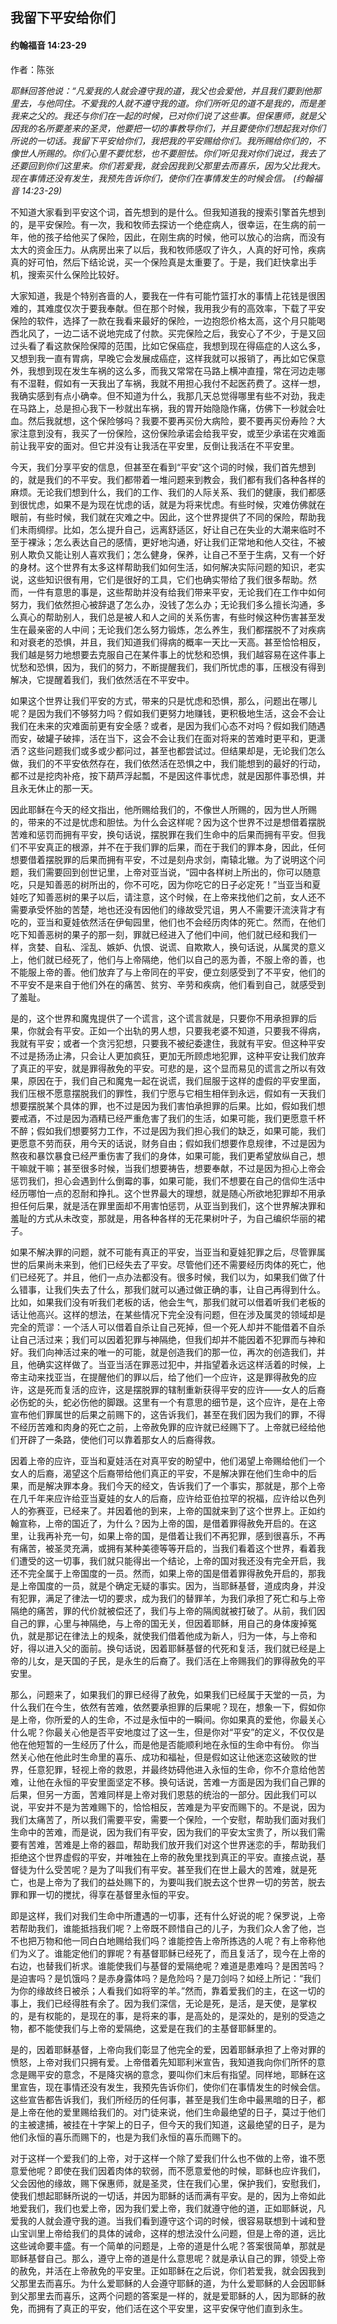 ﻿## 我留下平安给你们

#### 约翰福音 14:23-29

作者：陈张

*耶稣回答他说：“凡爱我的人就会遵守我的道，我父也会爱他，并且我们要到他那里去，与他同住。不爱我的人就不遵守我的道。你们所听见的道不是我的，而是差我来之父的。我还与你们在一起的时候，已对你们说了这些事。但保惠师，就是父因我的名所要差来的圣灵，他要把一切的事教导你们，并且要使你们想起我对你们所说的一切话。我留下平安给你们，我把我的平安赐给你们。我所赐给你们的，不像世人所赐的。你们心里不要忧愁，也不要胆怯。你们听见我对你们说过，我去了还要回到你们这里来。你们若爱我，就会因我到父那里去而喜乐，因为父比我大。现在事情还没有发生，我预先告诉你们，使你们在事情发生的时候会信。 (约翰福音 14:23-29)*

不知道大家看到平安这个词，首先想到的是什么。但我知道我的搜索引擎首先想到的，是平安保险。有一次，我和牧师去探访一个绝症病人，很幸运，在生病的前一年，他的孩子给他买了保险，因此，在刚生病的时候，他可以放心的治病，而没有太大的资金压力。从病房出来了以后，我和牧师感叹了许久，人真的好可怜，疾病真的好可怕，然后下结论说，买一个保险真是太重要了。于是，我们赶快拿出手机，搜索买什么保险比较好。

大家知道，我是个特别吝啬的人，要我在一件有可能竹篮打水的事情上花钱是很困难的，其难度仅次于要我奉献。但在那个时候，我用我少有的高效率，下载了平安保险的软件，选择了一款在我看来最好的保险，一边抱怨价格太高，这个月只能喝西北风了，一边二话不说地完成了付款。买完保险之后，我安心了不少，于是又回过头看了看这款保险保障的范围，比如它保癌症，我想到现在得癌症的人这么多，又想到我一直有胃病，早晚它会发展成癌症，这样我就可以报销了，再比如它保意外，我想到现在发生车祸的这么多，而我又常常在马路上横冲直撞，常在河边走哪有不湿鞋，假如有一天我出了车祸，我就不用担心我付不起医药费了。这样一想，我确实感到有点小确幸。但不知道为什么，我那几天总觉得哪里有些不对劲，我走在马路上，总是担心我下一秒就出车祸，我的胃开始隐隐作痛，仿佛下一秒就会吐血。然后我就想，这个保险够吗？我要不要再买份大病险，要不要再买份寿险？大家注意到没有，我买了一份保险，这份保险承诺会给我平安，或至少承诺在灾难面前让我平安的面对。但它并没有让我活在平安里，反倒让我活在不平安里。

今天，我们分享平安的信息，但甚至在看到“平安”这个词的时候，我们首先想到的，就是我们的不平安。我们都带着一堆问题来到教会，我们都有我们各种各样的麻烦。无论我们想到什么，我们的工作、我们的人际关系、我们的健康，我们都感到很忧虑，如果不是为现在忧虑的话，就是为将来忧虑。有些时候，灾难仿佛就在眼前，有些时候，我们就在灾难之中。因此，这个世界提供了不同的保险，帮助我们未雨绸缪。比如，怎么提升自己，远离舒适区，好让自己在失业的大潮来临时不至于裸泳；怎么表达自己的感情，更好地沟通，好让我们正常地和他人交往，不被别人欺负又能让别人喜欢我们；怎么健身，保养，让自己不至于生病，又有一个好的身材。这个世界有太多这样帮助我们如何生活，如何解决实际问题的知识，老实说，这些知识很有用，它们是很好的工具，它们也确实带给了我们很多帮助。然而，一件有意思的事是，这些帮助并没有给我们带来平安，无论我们在工作中如何努力，我们依然担心被辞退了怎么办，没钱了怎么办；无论我们多么擅长沟通，多么真心的帮助别人，我们总是被人和人之间的关系伤害，有些时候这种伤害甚至发生在最亲密的人中间；无论我们怎么努力锻炼，怎么养生，我们都摆脱不了对疾病和对衰老的恐惧，并且，我们知道我们得病的概率一天比一天高。甚至恰恰相反，我们越是努力地想要去克服自己在某件事上的忧愁和恐惧，我们越容易在这件事上忧愁和恐惧，因为，我们的努力，不断提醒我们，我们所忧虑的事，压根没有得到解决，它提醒着我们，我们依然活在不平安中。

如果这个世界让我们平安的方式，带来的只是忧虑和恐惧，那么，问题出在哪儿呢？是因为我们不够努力吗？假如我们更努力地赚钱，更积极地生活，这会不会让我们在未来的灾难面前更有安全感？或者，是因为我们心态不对吗？假如我们随遇而安，破罐子破摔，活在当下，这会不会让我们在面对将来的苦难时更平和，更潇洒？这些问题我们或多或少都问过，甚至也都尝试过。但结果却是，无论我们怎么做，我们的不平安依然存在，我们依然活在恐惧之中，我们能想到的最好的行动，都不过是挖肉补疮，按下葫芦浮起瓢，不是因这件事忧虑，就是因那件事恐惧，并且永无休止的那一天。

因此耶稣在今天的经文指出，他所赐给我们的，不像世人所赐的，因为世人所赐的，带来的不过是忧虑和胆怯。为什么会这样呢？因为这个世界不过是想借着摆脱苦难和惩罚而拥有平安，换句话说，摆脱罪在我们生命中的后果而拥有平安。但我们不平安真正的根源，并不在于我们罪的后果，而在于我们的罪本身，因此，任何想要借着摆脱罪的后果而拥有平安，不过是刻舟求剑，南辕北辙。为了说明这个问题，我们需要回到创世记里，上帝对亚当说，“园中各样树上所出的，你可以随意吃，只是知善恶的树所出的，你不可吃，因为你吃它的日子必定死！”当亚当和夏娃吃了知善恶树的果子以后，请注意，这个时候，在上帝来找他们之前，女人还不需要承受怀胎的苦楚，地也还没有因他们的缘故受咒诅，男人不需要汗流浃背才有吃的，亚当和夏娃依然活在伊甸园里，他们也不会经历肉体的死亡。然而，在他们吃下知善恶树的果子的那一刻，罪就已经进入了他们中间，他们就已经和我们一样，贪婪、自私、淫乱、嫉妒、仇恨、说谎、自欺欺人，换句话说，从属灵的意义上，他们就已经死了，他们与上帝隔绝，他们以自己的恶为善，不服上帝的善，也不能服上帝的善。他们放弃了与上帝同在的平安，便立刻感受到了不平安，他们的不平安不是来自于他们外在的痛苦、贫穷、辛劳和疾病，他们看到自己，就感受到了羞耻。

是的，这个世界和魔鬼提供了一个谎言，这个谎言就是，只要你不用承担罪的后果，你就会有平安。正如一个出轨的男人想，只要我老婆不知道，只要我不得病，我就有平安；或者一个贪污犯想，只要我不被纪委逮住，我就有平安。但这种平安不过是扬汤止沸，只会让人更加疯狂，更加无所顾虑地犯罪，这种平安让我们放弃了真正的平安，就是罪得赦免的平安。可悲的是，这个显而易见的谎言之所以有效果，原因在于，我们自己和魔鬼一起在说谎，我们屈服于这样的虚假的平安里面，我们压根不愿意摆脱我们的罪性，我们宁愿与它相生相伴到永远，假如有一天我们想要摆脱某个具体的罪，也不过是因为我们害怕承担罪的后果。比如，假如我们想要戒酒，不过是因为酒精已经严重危害了我们的生活，如果可能，我们更愿意千杯不醉；假如我们想要努力工作，不过是因为我们担心我们的缺乏，如果可能，我们更愿意不劳而获，用今天的话说，财务自由；假如我们想要作息规律，不过是因为熬夜和暴饮暴食已经严重伤害了我们的身体，如果可能，我们更希望放纵自己，想干嘛就干嘛；甚至很多时候，当我们想要祷告，想要奉献，不过是因为担心上帝会惩罚我们，担心会遇到什么倒霉的事，如果可能，我们不想要在自己的信仰生活中经历哪怕一点的忍耐和挣扎。这个世界最大的理想，就是随心所欲地犯罪却不用承担任何后果，就是活在罪里面却不用害怕惩罚，从亚当到我们，这个世界解决罪和羞耻的方式从未改变，那就是，用各种各样的无花果树叶子，为自己编织华丽的裙子。

如果不解决罪的问题，就不可能有真正的平安，当亚当和夏娃犯罪之后，尽管罪属世的后果尚未来到，他们已经失去了平安。尽管他们还不需要经历肉体的死亡，他们已经死了。并且，他们一点办法都没有。很多时候，我们以为，如果我们做了什么错事，让我们失去了什么，那我们就可以通过做正确的事，让自己再得到什么。比如，如果我们没有听我们老板的话，他会生气，那我们就可以借着听我们老板的话让他高兴。这样的想法，在某些情况下完全没有问题，但在涉及属灵的领域却是完全的荒谬：一个活人可以借着自杀让自己死掉，但一个死人却并不能借着不自杀让自己活过来；我们可以因着犯罪与神隔绝，但我们却并不能因着不犯罪而与神和好。我们向神活过来的唯一的可能，就是创造我们的那一位，再次的创造我们，并且，他确实这样做了。当亚当活在罪恶过犯中，并指望着永远这样活着的时候，上帝主动来找亚当，在提醒他们的罪以后，给了他们一个应许，这是罪得赦免的应许，这是死而复活的应许，这是摆脱罪的辖制重新获得平安的应许——女人的后裔必伤蛇的头，蛇必伤他的脚跟。这里有一个有意思的细节是，这个应许，是在上帝宣布他们罪属世的后果之前赐下的，这告诉我们，甚至在我们因为我们的罪，不得不经历苦难和肉身的死亡之前，上帝赦免罪的应许就已经赐下了。上帝就已经给他们开辟了一条路，使他们可以靠着那女人的后裔得救。

因着上帝的应许，亚当和夏娃活在对真平安的盼望中，他们渴望上帝赐给他们一个女人的后裔，渴望这个后裔带给他们真正的平安，不是解决罪在他们生命中的后果，而是解决罪本身。我们今天的经文，告诉我们了一个事实，那就是，那个上帝在几千年来应许给亚当夏娃的女人的后裔，应许给亚伯拉罕的祝福，应许给以色列人的弥赛亚，已经来了。并因着他的到来，上帝的国就来到了这个世界上。正如约翰宣称，上帝的国近了，为什么？因为上帝的国，是借着罪得赦免开启的。在这里，让我再补充一句，如果上帝的国，是借着让我们不再犯罪，感到很喜乐，不再有痛苦，被圣灵充满，或拥有某种美德等等开启的，当我们看着这个世界，看着我们遭受的这一切事，我们就只能得出一个结论，上帝的国对我还没有完全开启，我还不完全属于上帝国度的一员。然而，如果上帝的国是借着罪得赦免开启的，那我是上帝国度的一员，就是个确定无疑的事实。因为，当耶稣基督，道成肉身，并没有犯罪，满足了律法一切的要求，成为我们的替罪羊，为我们承担了死亡和与上帝隔绝的痛苦，罪的代价就被偿还了，我们与上帝的隔阂就被打破了。从前，我们因自己的罪，心里与神隔绝，与上帝的国无关，但因着耶稣，用自己的身体废掉冤仇，就是那记在律法上的规条，就使我们借着他成为新人，归为一体，与上帝和好，得以进入父的面前。换句话说，因着耶稣基督的代死和复活，我们就已经是上帝的儿女，是天国的子民，是永生的后裔了。我们活在上帝赐我们的罪得赦免的平安里。

那么，问题来了，如果我们的罪已经得了赦免，如果我们已经属于天堂的一员，为什么我们在今生，依然有苦难，依然要承担罪的后果呢？现在，想象一下，假如你是上帝，你所爱的人的生命，不过是永恒中的一瞬间。你如果真的爱他，你最关心什么呢？你最关心他是否平安地度过了这一生，但是你对“平安”的定义，不仅仅是他在他短暂的一生经历了什么，而是他是否能顺利地在永恒的生命中有份。 你当然关心他在他此时生命里的喜乐、成功和福祉，但是假如这让他迷恋这破败的世界，任意犯罪，轻视上帝的救恩，并最终妨碍他进入永恒的生命，你不介意给他苦难，让他在永恒的平安里面坚定不移。换句话说，苦难一方面是因为我们自己罪的后果，但另一方面，苦难同样是上帝对我们恩慈的统治的一部分。因此我们可以说，平安并不是为苦难赐下的，恰恰相反，苦难是为平安而赐下的。不是说，因为我们太痛苦了，所以我们需要平安，需要一个保险，一个安慰，帮助我们面对我们生命中的苦难，而是说，因为我们有平安，因为我们的平安太宝贵了，所以我们需要有苦难，苦难是上帝的器皿，帮助我们放开我们对这个世界迷恋的手，帮助我们拒绝这个世界虚假的平安，并唯独在上帝的赦免里找到真正的平安。直接点说，基督徒为什么受苦呢？是为了叫我们有平安。甚至我们在世上最大的苦难，就是死亡，也是上帝为了我们的益处赐下的，为要叫我们脱去这个世界一切的劳苦，脱去罪和罪一切的搅扰，得享在基督里永恒的平安。

即是这样，我们对我们生命中所遭遇的一切事，还有什么好说的呢？保罗说，上帝若帮助我们，谁能抵挡我们呢？上帝既不顾惜自己的儿子，为我们众人舍了他，岂不也把万物和他一同白白地赐给我们吗？谁能控告上帝所拣选的人呢？有上帝称他们为义了。谁能定他们的罪呢？有基督耶稣已经死了，而且复活了，现今在上帝的右边，也替我们祈求。谁能使我们与基督的爱隔绝呢？难道是患难吗？是困苦吗？是迫害吗？是饥饿吗？是赤身露体吗？是危险吗？是刀剑吗？如经上所记：“我们为你的缘故终日被杀；人看我们如将宰的羊。”然而，靠着爱我们的主，在这一切的事上，我们已经得胜有余了。因为我们深信，无论是死，是活，是天使，是掌权的，是有权能的，是现在的事，是将来的事，是高处的，是深处的，是别的受造之物，都不能使我们与上帝的爱隔绝，这爱是在我们的主基督耶稣里的。

是的，因着耶稣基督，上帝向我们彰显了他完全的爱，因着耶稣承担了上帝对罪的愤怒，上帝对我们只拥有爱。上帝借着先知耶利米宣告，我知道我向你们所怀的意念是赐平安的意念，不是降灾祸的意念，要叫你们末后有指望。同样地，耶稣在这里宣告，现在事情还没有发生，我预先告诉你们，使你们在事情发生的时候会信。这些宣告都告诉我们，我们所经历的任何事，甚至是我们生命中最黑暗的日子，都是上帝在他的爱里赐给我们的。对门徒来说，他们生命最绝望的日子，莫过于他们的主被逮捕，被挂在十字架上的日子，但今天的我们知道，这最绝望的日子，是为他们永恒的喜乐而赐下的，也是为我们永恒的喜乐而赐下的。

对于这样一个爱我们的上帝，对于这样一个除了爱我们什么也不做的上帝，谁不愿意爱他呢？即使在我们因着肉体的软弱，而不愿意爱他的时候，耶稣也应许我们，父会因他的缘故，赐下保惠师，就是圣灵，住在我们心里，保护我们，安慰我们，使我们想起耶稣所说的一切话，并因为耶稣的话而满有平安。是的，因为上帝如此地爱我们，我们也爱上帝，因为我们爱上帝，我们就遵守他的道，正如耶稣说，凡爱我的人就会遵守我的道。当我们看到遵守这个词的时候，很容易联想到十诫和登山宝训里上帝给我们的具体的诫命，这样的想法没什么问题，但是上帝的道，远比这些诫命要丰盛。有一个简单的问题是，上帝的道是什么呢？答案很简单，那就是耶稣基督自己。那么，遵守上帝的道是什么意思呢？就是承认自己的罪，领受上帝的赦免，并活在上帝赦免的平安里。正如耶稣在之后说，你们若爱我，就会因我到父那里去而喜乐。为什么爱耶稣的人会遵守耶稣的道，为什么爱耶稣的人会因耶稣到父那里去而喜乐，这两个问题的答案是一样的，就是爱耶稣的人，因为耶稣的赦免，而拥有了真正的平安，他们活在这个平安里，这平安保守他们直到永生。

